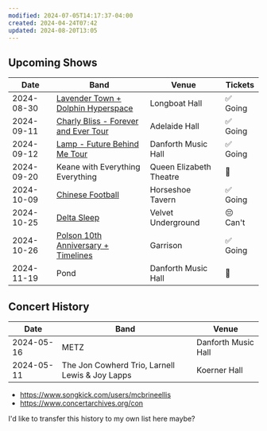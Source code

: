```yaml
---
modified: 2024-07-05T14:17:37-04:00
created: 2024-04-24T07:42
updated: 2024-08-20T13:05
---
```

## Upcoming Shows

| Date       | Band                                                                                                                                     | Venue                   | Tickets  |
| ---------- | ---------------------------------------------------------------------------------------------------------------------------------------- | ----------------------- | -------- |
| 2024-08-30 | [Lavender Town + Dolphin Hyperspace](https://www.showclix.com/event/lavender-town-w-dolphin-hyperspace)                                  | Longboat Hall           | ✅ Going  |
| 2024-09-11 | [Charly Bliss - Forever and Ever Tour](https://admitone.com/events/charly-bliss-toronto-9554042)                                         | Adelaide Hall           | ✅ Going  |
| 2024-09-12 | [Lamp - Future Behind Me Tour](https://www.ticketmaster.ca/lamp-future-behind-me-tour-toronto-ontario-09-12-2024/event/10006098D1C328C5) | Danforth Music Hall     | ✅ Going  |
| 2024-09-20 | Keane with Everything Everything                                                                                                         | Queen Elizabeth Theatre | 🤔       |
| 2024-10-09 | [Chinese Football](https://www.ticketweb.ca/event/chinese-football-presented-the-horseshoe-tavern-tickets/13551584)                      | Horseshoe Tavern        | ✅ Going  |
| 2024-10-25 | [Delta Sleep](https://www.ticketmaster.ca/event/100060FA0B545E08)                                                                        | Velvet Underground      | 😔 Can't |
| 2024-10-26 | [Polson 10th Anniversary + Timelines](https://dice.fm/partner/dice/event/q22nrp-polson-26th-oct-the-garrison-toronto-tickets)            | Garrison                | ✅ Going  |
| 2024-11-19 | Pond                                                                                                                                     | Danforth Music Hall     | 🤔       |
## Concert History

| Date       | Band                                            | Venue               |
| ---------- | ----------------------------------------------- | ------------------- |
| 2024-05-16 | METZ                                            | Danforth Music Hall |
| 2024-05-11 | The Jon Cowherd Trio, Larnell Lewis & Joy Lapps | Koerner Hall        |
- https://www.songkick.com/users/mcbrineellis
- https://www.concertarchives.org/con

I'd like to transfer this history to my own list here maybe?